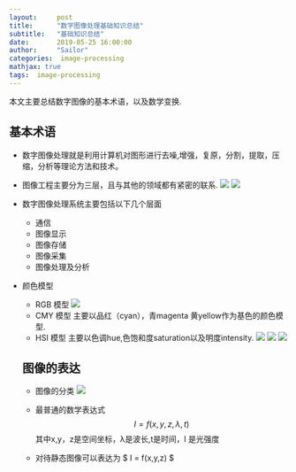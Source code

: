 ```yaml
---
layout:     post
title:      "数字图像处理基础知识总结"
subtitle:   "基础知识总结"
date:       2019-05-25 16:00:00
author:     "Sailor"
categories:  image-processing
mathjax: true
tags:  image-processing
---
```


本文主要总结数字图像的基本术语，以及数学变换.

<!-- more -->

## 基本术语

- 数字图像处理就是利用计算机对图形进行去噪,增强，复原，分割，提取，压缩，分析等理论方法和技术。
- 图像工程主要分为三层，且与其他的领域都有紧密的联系.
![](https://sailorlou.github.io/image/image_boundary/image-engineer.PNG)
![](https://sailorlou.github.io/image/image_boundary/relation.PNG)

- 数字图像处理系统主要包括以下几个层面
    - 通信
    - 图像显示
    - 图像存储
    - 图像采集
    - 图像处理及分析

- 颜色模型
    - RGB 模型
    ![](https://sailorlou.github.io/image/image_boundary/rgb.PNG)
    - CMY 模型
    主要以品红（cyan），青magenta 黄yellow作为基色的颜色模型.
    - HSI 模型
    主要以色调hue,色饱和度saturation以及明度intensity.
    ![](https://sailorlou.github.io/image/image_boundary/hsi.png)
    ![](https://sailorlou.github.io/image/image_boundary/rgb2hsi.jpg)
    ![](https://sailorlou.github.io/image/image_boundary/hsi2rgb.PNG)
    
    ## 图像的表达
    - 图像的分类
    ![](https://sailorlou.github.io/image/image_boundary/typeofimage.PNG)

    - 最普通的数学表达式
    $$ I = f(x,y,z,λ,t) $$
    其中x,y，z是空间坐标，λ是波长,t是时间，I 是光强度

    - 对待静态图像可以表达为 $ I = f(x,y,z) $
    

    




